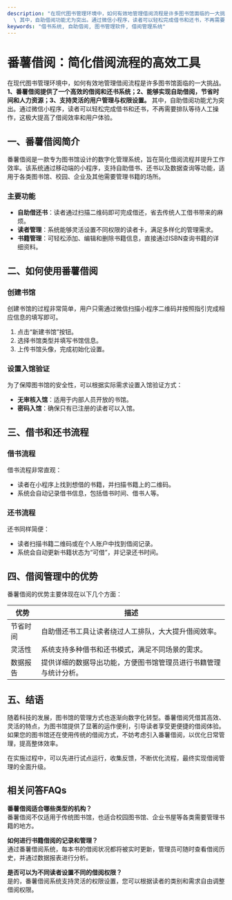 ```yaml
---
description: "在现代图书管理环境中，如何有效地管理借阅流程是许多图书馆面临的一大挑战。**1、番薯借阅提供了一个高效的借阅和还书系统；2、能够实现自助借阅，节省时间和人力资源；3、支持灵活的用户管理与权限设置。**\
  \ 其中，自助借阅功能尤为突出。通过微信小程序，读者可以轻松完成借书和还书，不再需要排队等待人工操作，这极大提高了借阅效率和用户体验。"
keywords: "借书系统, 自助借阅, 图书管理软件, 借阅管理系统"
---
```

# 番薯借阅：简化借阅流程的高效工具

在现代图书管理环境中，如何有效地管理借阅流程是许多图书馆面临的一大挑战。**1、番薯借阅提供了一个高效的借阅和还书系统；2、能够实现自助借阅，节省时间和人力资源；3、支持灵活的用户管理与权限设置。** 其中，自助借阅功能尤为突出。通过微信小程序，读者可以轻松完成借书和还书，不再需要排队等待人工操作，这极大提高了借阅效率和用户体验。

## 一、番薯借阅简介

番薯借阅是一款专为图书馆设计的数字化管理系统，旨在简化借阅流程并提升工作效率。该系统通过移动端的小程序，支持自助借书、还书以及数据查询等功能，适用于各类图书馆、校园、企业及其他需要管理书籍的场所。

### 主要功能

- **自助借还书**：读者通过扫描二维码即可完成借还，省去传统人工借书带来的麻烦。
- **读者管理**：系统能够灵活设置不同权限的读者卡，满足多样化的管理需求。
- **书籍管理**：可轻松添加、编辑和删除书籍信息，直接通过ISBN查询书籍的详细资料。

## 二、如何使用番薯借阅

### 创建书馆

创建书馆的过程非常简单，用户只需通过微信扫描小程序二维码并按照指引完成相应信息的填写即可。

1. 点击“新建书馆”按钮。
2. 选择书馆类型并填写书馆信息。
3. 上传书馆头像，完成初始化设置。

### 设置入馆验证

为了保障图书馆的安全性，可以根据实际需求设置入馆验证方式：

- **无审核入馆**：适用于内部人员开放的书馆。
- **密码入馆**：确保只有已注册的读者可以入馆。

## 三、借书和还书流程

### 借书流程

借书流程非常直观：

- 读者在小程序上找到想借的书籍，并扫描书籍上的二维码。
- 系统会自动记录借书信息，包括借书时间、借书人等。

### 还书流程

还书同样简便：

- 读者扫描书籍二维码或在个人账户中找到借阅记录。
- 系统会自动更新书籍状态为“可借”，并记录还书时间。

## 四、借阅管理中的优势

番薯借阅的优势主要体现在以下几个方面：

| 优势               | 描述                                                           |
|------------------|--------------------------------------------------------------|
| 节省时间            | 自助借还书工具让读者绕过人工排队，大大提升借阅效率。                         |
| 灵活性              | 系统支持多种借书和还书模式，满足不同场景的需求。                              |
| 数据报告            | 提供详细的数据导出功能，方便图书馆管理员进行书籍管理与统计分析。                  |

## 五、结语

随着科技的发展，图书馆的管理方式也逐渐向数字化转型。番薯借阅凭借其高效、灵活的特点，为图书馆提供了显著的运作便利，引导读者享受更便捷的借阅体验。如果您的图书馆还在使用传统的借阅方式，不妨考虑引入番薯借阅，以优化日常管理，提高整体效率。

在实施过程中，可以先进行试点运行，收集反馈，不断优化流程，最终实现借阅管理的全面升级。

## 相关问答FAQs

**番薯借阅适合哪些类型的机构？**  
番薯借阅不仅适用于传统图书馆，也适合校园图书馆、企业书屋等各类需要管理书籍的地方。

**如何进行书籍借阅的记录和管理？**  
通过番薯借阅系统，每本书的借阅状况都将被实时更新，管理员可随时查看借阅历史，并通过数据报表进行分析。

**是否可以为不同读者设置不同的借阅权限？**  
是的，番薯借阅系统支持灵活的权限设置，您可以根据读者的类别和需求自由调整借阅权限。
